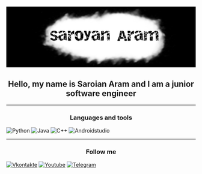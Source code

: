 [![Header](https://github.com/SaroyanAram/SaroyanAram/blob/main/assets/header.png)](https://vk.com/hachu_fistashek)

## <center>Hello, my name is Saroian Aram and I am a junior software engineer</center>
___
### <center>Languages and tools</center>

![Python](https://img.shields.io/badge/-Python-88F309?style=for-the-badge&logo=python)
![Java](https://img.shields.io/badge/-Java-CE7F19?style=for-the-badge&logo=android)
![C++](https://img.shields.io/badge/-C%2b%2b-6092C7?style=for-the-badge&logo=C%2b%2b)
![Androidstudio](https://img.shields.io/badge/-Androidstudio-4AD588?style=for-the-badge&logo=androidstudio&logoColor=blue)
___
### <center>Follow me</center>
[![Vkontakte](https://img.shields.io/badge/-Vkontakte-0077FF?style=for-the-badge&logo=VK)](https://vk.com/hachu_fistashek)
[![Youtube](https://img.shields.io/badge/-Youtube-CF0E0F?style=for-the-badge&logo=youtube)](https://www.youtube.com/@aram_saroyan)
[![Telegram](https://img.shields.io/badge/-Telegram-aaddff?style=for-the-badge&logo=telegram)](https://t.me/aram_saroyan)

